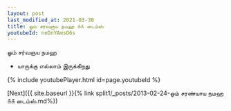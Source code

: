 ```yaml
---
layout: post
last_modified_at: 2021-03-30
title: ஓம் சர்வஞய நமஹ ௧௧ டைம்ஸ்
youtubeId: neDnYAmsO6s
---
```

 
 
 ஓம் சர்வஞய நமஹ  
 
 -  யாருக்கு எல்லாம் இருக்கிறது 
 
  
 
  
 
 
 
 
 
 


{% include youtubePlayer.html id=page.youtubeId %}
 
[Next]({{ site.baseurl }}{% link  split1/_posts/2013-02-24-ஓம் சரண்யாய நமஹ ௧௧ டைம்ஸ்.md%})
 
